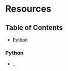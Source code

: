# Resources

## Table of Contents
- [Python](https://github.com/joymichs/resources#python)

### Python
- ...
